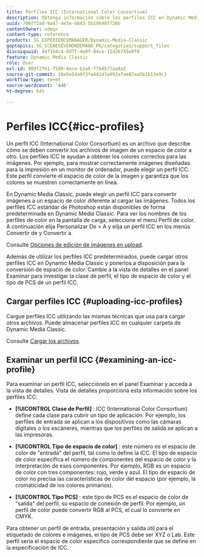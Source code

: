 ```yaml
---
title: Perfiles ICC (International Color Consortium)
description: Obtenga información sobre los perfiles ICC en Dynamic Media Classic.
uuid: 708ff2ad-9a47-4e3e-b643-5b19648f726b
contentOwner: admin
content-type: reference
products: SG_EXPERIENCEMANAGER/Dynamic-Media-Classic
geptopics: SG_SCENESEVENONDEMAND_PK/categories/support_files
discoiquuid: 44f1b4c4-6d7f-4e0f-84ce-11d26745e0f0
feature: Dynamic Media Classic
role: User
exl-id: 989f2761-f5d0-4ece-b2a6-f7b4577aa8a2
source-git-commit: 20a5e54a9f3fa442d3a993afae07aa5b1b13e9c3
workflow-type: tm+mt
source-wordcount: '446'
ht-degree: 64%

---
```


# Perfiles ICC{#icc-profiles}

Un perfil ICC (International Color Consortium) es un archivo que describe cómo se deben convertir los archivos de imagen de un espacio de color a otro. Los perfiles ICC le ayudan a obtener los colores correctos para las imágenes. Por ejemplo, para mostrar correctamente imágenes diseñadas para la impresión en un monitor de ordenador, puede elegir un perfil ICC. Este perfil convierte el espacio de color de la imagen y garantiza que los colores se muestren correctamente en línea.

En Dynamic Media Classic, puede elegir un perfil ICC para convertir imágenes a un espacio de color diferente al cargar las imágenes. Todos los perfiles ICC estándar de Photoshop están disponibles de forma predeterminada en Dynamic Media Classic. Para ver los nombres de los perfiles de color en la pantalla de carga, seleccione el menú Perfil de color. A continuación elija Personalizar De > A y elija un perfil ICC en los menús Convertir de y Convertir a.

Consulte [Opciones de edición de imágenes en upload](image-editing-options-upload.md#image-editing-options-at-upload).

Además de utilizar los perfiles ICC predeterminados, puede cargar otros perfiles ICC en Dynamic Media Classic y ponerlos a disposición para la conversión de espacio de color. Cambie a la vista de detalles en el panel Examinar para investigar la clase de perfil, el tipo de espacio de color y el tipo de PCS de un perfil ICC.

## Cargar perfiles ICC {#uploading-icc-profiles}

Cargue perfiles ICC utilizando las mismas técnicas que usa para cargar otros archivos. Puede almacenar perfiles ICC en cualquier carpeta de Dynamic Media Classic.

Consulte [Cargar los archivos](uploading-files.md#uploading_your_files).

## Examinar un perfil ICC {#examining-an-icc-profile}

Para examinar un perfil ICC, selecciónelo en el panel Examinar y acceda a la vista de detalles. Vista de detalles proporciona esta información sobre los perfiles ICC:

* **[!UICONTROL Clase de Perfil]** : ICC (International Color Consortium) define cada clase para cubrir un tipo de aplicación. Por ejemplo, los perfiles de entrada se aplican a los dispositivos como las cámaras digitales o los escáneres, mientras que los perfiles de salida se aplican a las impresoras.

* **[!UICONTROL Tipo de espacio de color]** : este número es el espacio de color de &quot;entrada&quot; del perfil, tal como lo define la ICC. El tipo de espacio de color especifica el número de componentes del espacio de color y la interpretación de esos componentes. Por ejemplo, RGB es un espacio de color con tres componentes: rojo, verde y azul. El tipo de espacio de color no precisa las características de color del espacio (por ejemplo, la cromaticidad de los colores primarios).

* **[!UICONTROL Tipo PCS]** : este tipo de PCS es el espacio de color de &quot;salida&quot; del perfil, su espacio de conexión de perfil. Por ejemplo, un perfil de color puede convertir RGB al PCS, el cual lo convierte en CMYK.

Para obtener un perfil de entrada, presentación y salida útil para el etiquetado de colores e imágenes, el tipo de PCS debe ser XYZ o Lab. Este perfil sería el espacio de color específico correspondiente que se define en la especificación de ICC.
